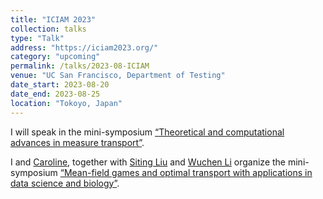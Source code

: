 ```yaml
---
title: "ICIAM 2023"
collection: talks
type: "Talk"
address: "https://iciam2023.org/"
category: "upcoming"
permalink: /talks/2023-08-ICIAM
venue: "UC San Francisco, Department of Testing"
date_start: 2023-08-20
date_end: 2023-08-25
location: "Tokoyo, Japan"
---
```


I will speak in the mini-symposium [“Theoretical and computational advances in measure transport”](https://iciam2023.org/accepted_ms#00966_Theoretical_and_computational_advances_in_measure_transport).

I and [Caroline](https://math.unc.edu/faculty-member/moosmueller-caroline/), together with [Siting Liu](https://sites.google.com/view/siting6ucla/home) and [Wuchen Li](https://people.math.sc.edu/wuchen/) organize the mini-symposium [“Mean-field games and optimal transport with applications in data science and biology”](https://iciam2023.org/accepted_ms#00635_Mean_field_games_and_optimal_transport_with_applications_in_data_science_and_biology).
